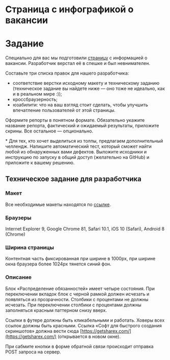 Страница с инфографикой о вакансии
=======================

# Задание

Специально для вас мы подготовили [страницу](https://csssr.github.io/qa-engineer/) с информацией о вакансии. Разработчик верстал её в спешке и был невнимателен. 

Составьте три списка правок для нашего разработчика:
- соответствие верстки исходному макету и техническому заданию (техническое задание вы найдете ниже — оно тоже не идеально, как и в реальном мире :));
- кроссбраузерность;
- юзабилити: что на ваш взгляд стоит сделать, чтобы улучшить впечатление пользователей от этой страницы.

Оформите репорты в понятном формате. Обязательно укажите название репорта, фактический и ожидаемый результаты, приложите скрины. Все остальное — опционально. 

\* Для тех, кто хочет выделиться из толпы, предлагаем дополнительный челлендж. Напишите автоматический тест, который сможет найти любой из обнаруженных вами дефектов. Выложите исходники и инструкцию по запуску в общий доступ (желательно на GitHub) и приложите к вашему решению. 

## Техническое задание для разработчика

### Макет
Все необходимые макеты находятся по [ссылке](https://www.figma.com/file/CtJDsg3EvAYWFfY7bEMeKZ/QA-%D1%82%D0%B5%D1%81%D1%82).

### Браузеры
Internet Explorer 9, Google Chrome 81, Safari 10.1, iOS 10 (Safari), Android 8 (Chrome)

### Ширина страницы
Контентная часть фиксированная при ширине в 1000px, при ширине окна браузера более 1024px тянется синий фон.

### Описание
Блок «Распределение обязанностей» имеет четыре состояния. При переключении вкладок блок с черной рамкой должен исчезать и появляться из прозрачности. Столбики с процентами не должны исчезать. При переключении столбики с процентами должны заполняться красным паттерном снизу вверх.

Ссылки в футере должны быть кликабельными и работать. Ховеры всех ссылок должны быть красными. Ссылка «Софт для быстрого создания скриншотов» должна вести сюда [https://getsharex.com/](https://getsharex.com/) (открывается в новом окне).

При сабмите кнопки в форме обратной связи происходит отправка POST запроса на сервер.
